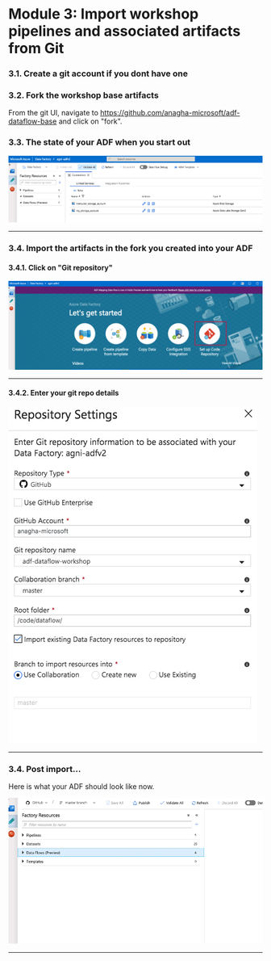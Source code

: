 
# Module 3: Import workshop pipelines and associated artifacts from Git

### 3.1. Create a git account if you dont have one

### 3.2. Fork the workshop base artifacts

From the git UI, navigate to https://github.com/anagha-microsoft/adf-dataflow-base and click on "fork".

### 3.3. The state of your ADF when you start out

![import-1](00-images/import-1.png)

<hr>

### 3.4. Import the artifacts in the fork you created into your ADF

#### 3.4.1. Click on "Git repository"

![import-2](00-images/import-2.png)

<hr>

#### 3.4.2. Enter your git repo details

![import-3](00-images/import-3.png)

<hr>

### 3.4. Post import...

Here is what your ADF should look like now.

![import-4](00-images/import-4.png)

<hr>
